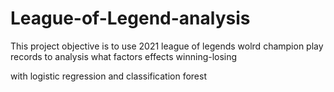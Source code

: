 # League-of-Legend-analysis

This project objective is to use 2021 league of legends wolrd champion play records to analysis what factors effects winning-losing

with logistic regression and classification forest
